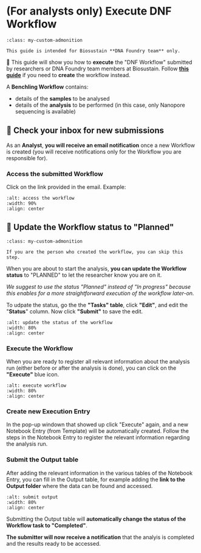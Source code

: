 # (For analysts only) Execute DNF Workflow

```{admonition} ⚠️ *Important*
:class: my-custom-admonition

This guide is intended for Biosustain **DNA Foundry team** only.
``` 

🎯 This guide will show you how to **execute** the "DNF Workflow" submitted by researchers or DNA Foundry team members at Biosustain.
Follow **[this guide](/guides/nanopore_samples_submission.md)** if you need to **create** the workflow instead.

A **Benchling Workflow** contains:
- details of the **samples** to be analysed
- details of the **analysis** to be performed (in this case, only Nanopore sequencing is available)

## 📩 Check your inbox for new submissions

As an **Analyst**, **you will receive an email notification** once a new Workflow  is created (you will receive notifications only for the Workflow you are responsible for).

### Access the submitted Workflow

Click on the link provided in the email.
Example: 

```{figure} ../_static/images/access-workflow-dnf.png
:alt: access the workflow
:width: 90%
:align: center

```

## 📆 Update the Workflow status to "Planned"

 ```{admonition} ❗️
:class: my-custom-admonition

If you are the person who created the workflow, you can skip this step.
``` 

When you are about to start the analysis, **you can update the Workflow status** to "PLANNED" to let the researcher know you are on it. 


_We suggest to use the status "Planned" instead of "In progress" because this enables for a more straightforward execution of the workflow later-on._

To udpate the status, go the the **"Tasks" table**, click **"Edit"**, and edit the "**Status**" column. Now click **"Submit"** to save the edit.

```{figure} ../_static/images/edit-task-table-dnf.png
:alt: update the status of the workflow
:width: 80%
:align: center

```

### Execute the Workflow

When you are ready to register all relevant information about the analysis run (either before or after the analysis is done), you can click on the **"Execute"** blue icon.

```{figure} ../_static/images/execute-workflow-dnf.png
:alt: execute workflow
:width: 80%
:align: center

```

### Create new Execution Entry 

In the pop-up windown that showed up click "Execute" again, and a new Notebook Entry (from Template) will be automatically created. Follow the steps in the Notebook Entry to register the relevant information regarding the analysis run.


### Submit the Output table 

After adding the relevant information in the various tables of the Notebook Entry, you can fill in the Output table, for example adding the **link to the Output folder** where the data can be found and accessed.

```{figure} ../_static/images/submit-output-dnf.png
:alt: submit output
:width: 80%
:align: center

```

Submitting the Output table will **automatically change the status of the Workflow task to "Completed"**. 

**The submitter will now receive a notification** that the analyis is completed and the results ready to be accessed.
